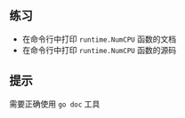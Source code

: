 ## 练习

- 在命令行中打印 `runtime.NumCPU` 函数的文档
- 在命令行中打印 `runtime.NumCPU` 函数的源码

## 提示

需要正确使用 `go doc` 工具
